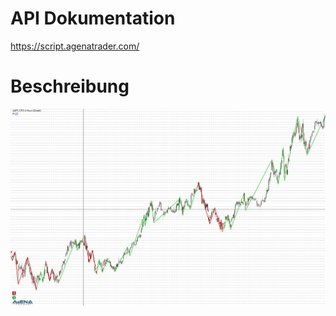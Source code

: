 # API Dokumentation

https://script.agenatrader.com/



# Beschreibung
![Image](images/Indicator.jpg)
